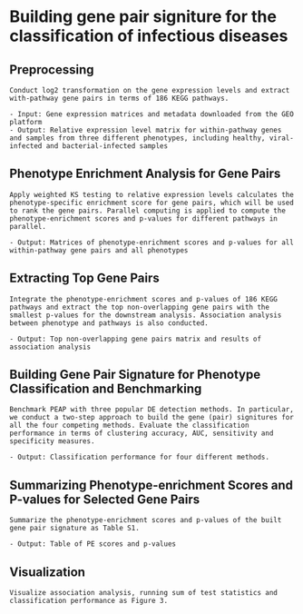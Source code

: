 # Building gene pair signiture for the classification of infectious diseases

## Preprocessing
    
    Conduct log2 transformation on the gene expression levels and extract with-pathway gene pairs in terms of 186 KEGG pathways.
    
    - Input: Gene expression matrices and metadata downloaded from the GEO platform
    - Output: Relative expression level matrix for within-pathway genes and samples from three different phenotypes, including healthy, viral-infected and bacterial-infected samples

## Phenotype Enrichment Analysis for Gene Pairs

    Apply weighted KS testing to relative expression levels calculates the phenotype-specific enrichment score for gene pairs, which will be used to rank the gene pairs. Parallel computing is applied to compute the phenotype-enrichment scores and p-values for different pathways in parallel.

    - Output: Matrices of phenotype-enrichment scores and p-values for all within-pathway gene pairs and all phenotypes

## Extracting Top Gene Pairs

    Integrate the phenotype-enrichment scores and p-values of 186 KEGG pathways and extract the top non-overlapping gene pairs with the smallest p-values for the downstream analysis. Association analysis between phenotype and pathways is also conducted.
    
    - Output: Top non-overlapping gene pairs matrix and results of association analysis

## Building Gene Pair Signature for Phenotype Classification and Benchmarking

    Benchmark PEAP with three popular DE detection methods. In particular, we conduct a two-step approach to build the gene (pair) signitures for all the four competing methods. Evaluate the classification performance in terms of clustering accuracy, AUC, sensitivity and specificity measures.
   
    - Output: Classification performance for four different methods.

## Summarizing Phenotype-enrichment Scores and P-values for Selected Gene Pairs
    
    Summarize the phenotype-enrichment scores and p-values of the built gene pair signature as Table S1.

    - Output: Table of PE scores and p-values

## Visualization

    Visualize association analysis, running sum of test statistics and classification performance as Figure 3. 




